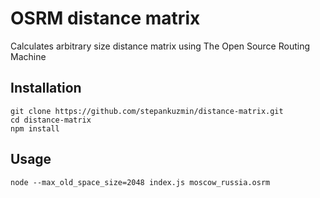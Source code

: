 # OSRM distance matrix

Calculates arbitrary size distance matrix using The Open Source Routing Machine

## Installation

```shell
git clone https://github.com/stepankuzmin/distance-matrix.git
cd distance-matrix
npm install
```

## Usage

```shell
node --max_old_space_size=2048 index.js moscow_russia.osrm
```
